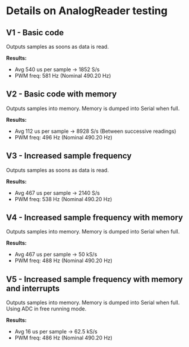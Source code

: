 # Details on AnalogReader testing

## V1 - Basic code
Outputs samples as soons as data is read.

**Results:**
- Avg 540 us per sample -> 1852 S/s
- PWM freq: 581 Hz (Nominal 490.20 Hz)

## V2 - Basic code with memory
Outputs samples into memory. Memory is dumped into Serial when full.

**Results:**
- Avg 112 us per sample -> 8928 S/s (Between successive readings)
- PWM freq: 496 Hz (Nominal 490.20 Hz)

## V3 - Increased sample frequency
Outputs samples as soons as data is read.

**Results:**
- Avg 467 us per sample -> 2140 S/s
- PWM freq: 538 Hz (Nominal 490.20 Hz)


## V4 - Increased sample frequency with memory
Outputs samples into memory. Memory is dumped into Serial when full.

**Results:**
- Avg 467 us per sample -> 50 kS/s
- PWM freq: 488 Hz (Nominal 490.20 Hz)

## V5 - Increased sample frequency with memory and interrupts
Outputs samples into memory. Memory is dumped into Serial when full. Using ADC in free running mode.

**Results:**
- Avg 16 us per sample -> 62.5 kS/s
- PWM freq: 486 Hz (Nominal 490.20 Hz)

